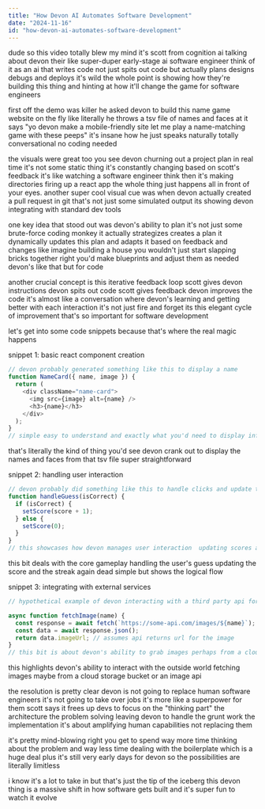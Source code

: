 ```yaml
---
title: "How Devon AI Automates Software Development"
date: "2024-11-16"
id: "how-devon-ai-automates-software-development"
---
```


dude so this video totally blew my mind it's scott from cognition ai talking about devon their like super-duper early-stage ai software engineer  think of it as an ai that writes code not just spits out code but actually plans designs debugs and deploys it's wild  the whole point is showing how they're building this thing and hinting at how it'll change the game for software engineers

first off the demo was killer he asked devon to build this name game website on the fly  like literally he throws a tsv file of names and faces at it says "yo devon make a mobile-friendly site let me play a name-matching game with these peeps"  it's insane how he just speaks naturally totally conversational no coding needed


the visuals were great too you see devon churning out a project plan in real time  it's not some static thing it's constantly changing based on scott's feedback it's like watching a software engineer think  then it's making directories firing up a react app  the whole thing just happens all in front of your eyes. another super cool visual cue was when devon actually created a pull request in git  that's not just some simulated output its showing devon integrating with standard dev tools

one key idea that stood out was devon's ability to plan it's not just some brute-force coding monkey  it actually strategizes creates a plan it dynamically updates this plan and adapts it based on feedback and changes  like imagine building a house you wouldn't just start slapping bricks together right you'd make blueprints and adjust them as needed devon's like that but for code


another crucial concept is this iterative feedback loop  scott gives devon instructions devon spits out code scott gives feedback devon improves the code  it's almost like a conversation where devon's learning and getting better with each interaction  it's not just fire and forget its this elegant cycle of improvement that's so important for software development


let's get into some code snippets because that's where the real magic happens


snippet 1: basic react component creation

```javascript
// devon probably generated something like this to display a name
function NameCard({ name, image }) {
  return (
    <div className="name-card">
      <img src={image} alt={name} />
      <h3>{name}</h3>
    </div>
  );
}
// simple easy to understand and exactly what you'd need to display info from a tsv file
```

that's literally the kind of thing you'd see devon crank out to display the names and faces from that tsv file super straightforward

snippet 2: handling user interaction

```javascript
// devon probably did something like this to handle clicks and update the score
function handleGuess(isCorrect) {
  if (isCorrect) {
    setScore(score + 1);
  } else {
    setScore(0);
  }
}
// this showcases how devon manages user interaction  updating scores and reacting to player choices.
```

this bit deals with the core gameplay  handling the user's guess updating the score and the streak  again dead simple but shows the logical flow

snippet 3: integrating with external services

```javascript
// hypothetical example of devon interacting with a third party api for image fetching

async function fetchImage(name) {
  const response = await fetch(`https://some-api.com/images/${name}`); // replace with actual api endpoint
  const data = await response.json();
  return data.imageUrl; // assumes api returns url for the image
}
// this bit is about devon's ability to grab images perhaps from a cloud storage bucket or a third party image api  it's showing the flexibility to interact with systems beyond just its own code.
```

this highlights devon's ability to interact with the outside world  fetching images maybe from a cloud storage bucket or an image api


the resolution is pretty clear devon is not going to replace human software engineers  it's not going to take over jobs it's more like a superpower for them  scott says it frees up devs to focus on the "thinking part" the architecture the problem solving  leaving devon to handle the grunt work the implementation  it's about amplifying human capabilities not replacing them

it's pretty mind-blowing right you get to spend way more time thinking about the problem and way less time dealing with the boilerplate  which is a huge deal  plus it's still very early days for devon so the possibilities are literally limitless

i know it's a lot to take in but that's just the tip of the iceberg this devon thing is a massive shift in how software gets built  and it's super fun to watch it evolve
